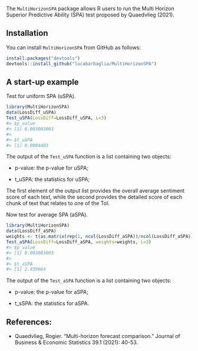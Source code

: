 
<!-- README.md is generated from README.Rmd. Please edit that file -->

The `MultiHorizonSPA` package allows R users to run the Multi Horizon
Superior Predictive Ability (SPA) test proposed by Quaedvlieg (2021).

## Installation

You can install `MultiHorizonSPA` from GitHub as follows:

``` r
install.packages("devtools")
devtools::install_github("lucabarbaglia/MultiHorizonSPA")
```

## A start-up example

Test for uniform SPA (uSPA).

``` r
library(MultiHorizonSPA)
data(LossDiff_uSPA)
Test_uSPA(LossDiff=LossDiff_uSPA, L=3)
#> $p_value
#> [1] 0.003003003
#> 
#> $t_uSPA
#> [1] 0.0804403
```

The output of the `Test_uSPA` function is a list containing two objects:

  - p-value: the p-value for uSPA;

  - t\_uSPA: the statistics for uSPA;

The first element of the output list provides the overall average
sentiment score of each text, while the second provides the detailed
score of each chunk of text that relates to one of the ToI.

Now test for average SPA (aSPA).

``` r
library(MultiHorizonSPA)
data(LossDiff_aSPA)
weights <- t(as.matrix(rep(1, ncol(LossDiff_aSPA))/ncol(LossDiff_aSPA)))
Test_aSPA(LossDiff=LossDiff_aSPA, weights=weights, L=3)
#> $p_value
#> [1] 0.003003003
#> 
#> $t_aSPA
#> [1] 2.439664
```

The output of the `Test_aSPA` function is a list containing two objects:

  - p-value: the p-value for aSPA;

  - t\_sSPA: the statistics for aSPA.

## References:

  - Quaedvlieg, Rogier. “Multi-horizon forecast comparison.” Journal of
    Business & Economic Statistics 39.1 (2021): 40-53.
